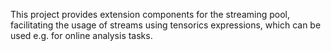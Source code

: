 This project provides extension components for the streaming pool, facilitating the usage of streams using tensorics expressions, which can be used e.g. for online analysis tasks.